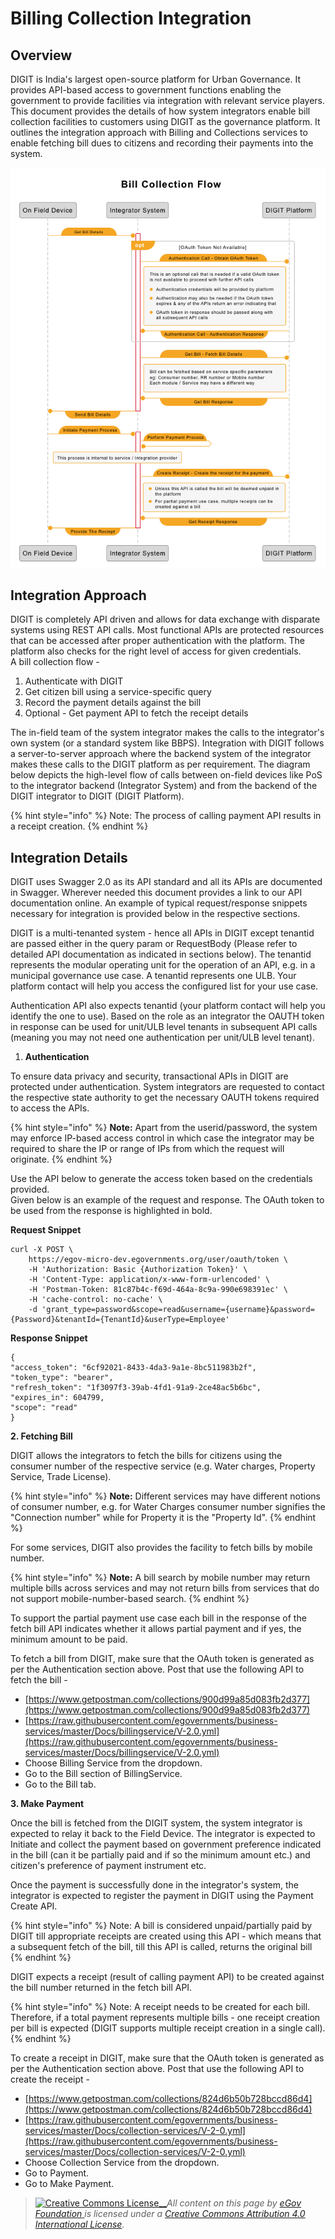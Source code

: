 # Billing Collection Integration

## Overview <a href="#introduction" id="introduction"></a>

DIGIT is India's largest open-source platform for Urban Governance. It provides API-based access to government functions enabling the government to provide facilities via integration with relevant service players.\
This document provides the details of how system integrators enable bill collection facilities to customers using DIGIT as the governance platform. It outlines the integration approach with Billing and Collections services to enable fetching bill dues to citizens and recording their payments into the system.

![](../../../.gitbook/assets/108.png)

## Integration Approach <a href="#high-level-approach" id="high-level-approach"></a>

DIGIT is completely API driven and allows for data exchange with disparate systems using REST API calls. Most functional APIs are protected resources that can be accessed after proper authentication with the platform. The platform also checks for the right level of access for given credentials.\
A bill collection flow -

1. Authenticate with DIGIT
2. Get citizen bill using a service-specific query
3. Record the payment details against the bill
4. Optional - Get payment API to fetch the receipt details

The in-field team of the system integrator makes the calls to the integrator's own system (or a standard system like BBPS). Integration with DIGIT follows a server-to-server approach where the backend system of the integrator makes these calls to the DIGIT platform as per requirement. The diagram below depicts the high-level flow of calls between on-field devices like PoS to the integrator backend (Integrator System) and from the backend of the DIGIT integrator to DIGIT (DIGIT Platform).

{% hint style="info" %}
Note: The process of calling payment API results in a receipt creation.
{% endhint %}

## Integration Details <a href="#integration-details" id="integration-details"></a>

DIGIT uses Swagger 2.0 as its API standard and all its APIs are documented in Swagger. Wherever needed this document provides a link to our API documentation online. An example of typical request/response snippets necessary for integration is provided below in the respective sections.

DIGIT is a multi-tenanted system - hence all APIs in DIGIT except tenantid are passed either in the query param or RequestBody (Please refer to detailed API documentation as indicated in sections below). The tenantid represents the modular operating unit for the operation of an API, e.g. in a municipal governance use case. A tenantid represents one ULB. Your platform contact will help you access the configured list for your use case.

Authentication API also expects tenantid (your platform contact will help you identify the one to use). Based on the role as an integrator the OAUTH token in response can be used for unit/ULB level tenants in subsequent API calls (meaning you may not need one authentication per unit/ULB level tenant).

1. **Authentication**

To ensure data privacy and security, transactional APIs in DIGIT are protected under authentication. System integrators are requested to contact the respective state authority to get the necessary OAUTH tokens required to access the APIs. &#x20;

{% hint style="info" %}
**Note:** Apart from the userid/password, the system may enforce IP-based access control in which case the integrator may be required to share the IP or range of IPs from which the request will originate.
{% endhint %}

Use the API below to generate the access token based on the credentials provided.\
Given below is an example of the request and response. The OAuth token to be used from the response is highlighted in bold.

**Request Snippet**

```
curl -X POST \
    https://egov-micro-dev.egovernments.org/user/oauth/token \
    -H 'Authorization: Basic {Authorization Token}' \
    -H 'Content-Type: application/x-www-form-urlencoded' \
    -H 'Postman-Token: 81c87b4c-f69d-464a-8c9a-990e698391ec' \
    -H 'cache-control: no-cache' \
    -d 'grant_type=password&scope=read&username={username}&password={Password}&tenantId={TenantId}&userType=Employee'
```

**Response Snippet**

```
{
"access_token": "6cf92021-8433-4da3-9a1e-8bc511983b2f",
"token_type": "bearer",
"refresh_token": "1f3097f3-39ab-4fd1-91a9-2ce48ac5b6bc",
"expires_in": 604799,
"scope": "read"
}
```

**2. Fetching Bill**

DIGIT allows the integrators to fetch the bills for citizens using the consumer number of the respective service (e.g. Water charges, Property Service, Trade License).&#x20;

{% hint style="info" %}
**Note:** Different services may have different notions of consumer number, e.g. for Water Charges consumer number signifies the "Connection number" while for Property it is the "Property Id".
{% endhint %}

For some services, DIGIT also provides the facility to fetch bills by mobile number.&#x20;

{% hint style="info" %}
**Note:** A bill search by mobile number may return multiple bills across services and may not return bills from services that do not support mobile-number-based search.
{% endhint %}

To support the partial payment use case each bill in the response of the fetch bill API indicates whether it allows partial payment and if yes, the minimum amount to be paid.

To fetch a bill from DIGIT, make sure that the OAuth token is generated as per the Authentication section above. Post that use the following API to fetch the bill -

* [https://www.getpostman.com/collections/900d99a85d083fb2d377](https://www.getpostman.com/collections/900d99a85d083fb2d377)
* [https://raw.githubusercontent.com/egovernments/business-services/master/Docs/billingservice/V-2.0.yml](https://raw.githubusercontent.com/egovernments/business-services/master/Docs/billingservice/V-2.0.yml)
* Choose Billing Service from the dropdown.
* Go to the Bill section of BillingService.
* Go to the Bill tab.

**3. Make Payment**

Once the bill is fetched from the DIGIT system, the system integrator is expected to relay it back to the Field Device. The integrator is expected to Initiate and collect the payment based on government preference indicated in the bill (can it be partially paid and if so the minimum amount etc.) and citizen's preference of payment instrument etc.

Once the payment is successfully done in the integrator's system, the integrator is expected to register the payment in DIGIT using the Payment Create API.&#x20;

{% hint style="info" %}
Note: A bill is considered unpaid/partially paid by DIGIT till appropriate receipts are created using this API - which means that a subsequent fetch of the bill, till this API is called, returns the original bill
{% endhint %}

DIGIT expects a receipt (result of calling payment API) to be created against the bill number returned in the fetch bill API.&#x20;

{% hint style="info" %}
Note: A receipt needs to be created for each bill. Therefore, if a total payment represents multiple bills - one receipt creation per bill is expected (DIGIT supports multiple receipt creation in a single call).
{% endhint %}

To create a receipt in DIGIT, make sure that the OAuth token is generated as per the Authentication section above. Post that use the following API to create the receipt -

* [https://www.getpostman.com/collections/824d6b50b728bccd86d4](https://www.getpostman.com/collections/824d6b50b728bccd86d4)
* [https://raw.githubusercontent.com/egovernments/business-services/master/Docs/collection-services/V-2-0.yml](https://raw.githubusercontent.com/egovernments/business-services/master/Docs/collection-services/V-2-0.yml)
* Choose Collection Service from the dropdown.
* Go to Payment.
* Go to Make Payment.



> [![Creative Commons License](https://i.creativecommons.org/l/by/4.0/80x15.png)\_\_](http://creativecommons.org/licenses/by/4.0/)_All content on this page by_ [_eGov Foundation_ ](https://egov.org.in/)_is licensed under a_ [_Creative Commons Attribution 4.0 International License_](http://creativecommons.org/licenses/by/4.0/)_._
